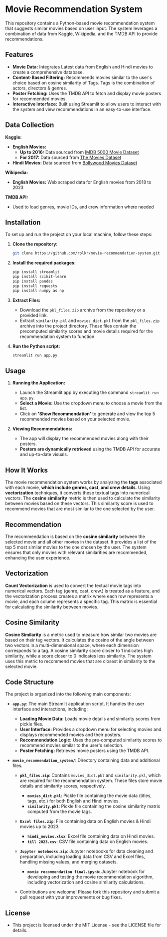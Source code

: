 # Movie Recommendation System

This repository contains a Python-based movie recommendation system that suggests similar movies based on user input. The system leverages a combination of data from Kaggle, Wikipedia, and the TMDB API to provide recommendations.

## Features

- **Movie Data:** Integrates Latest data from English and Hindi movies to create a comprehensive database.
- **Content-Based Filtering:** Recommends movies similar to the user's choice based on cosine similarity of Tags. Tags is the combination of actors, directors & genres.
- **Poster Fetching:** Uses the TMDB API to fetch and display movie posters for recommended movies.
- **Interactive Interface:** Built using Streamlit to allow users to interact with the system and view recommendations in an easy-to-use interface.

## Data Collection

**Kaggle:**
- **English Movies:**
  - **Up to 2016:** Data sourced from [IMDB 5000 Movie Dataset](https://www.kaggle.com/datasets/carolzhangdc/imdb-5000-movie-dataset)
  - **For 2017:** Data sourced from [The Movies Dataset](https://www.kaggle.com/datasets/rounakbanik/the-movies-dataset)
- **Hindi Movies:** Data sourced from [Bollywood Movies Dataset](https://www.kaggle.com/datasets/vidhikishorwaghela/bollywood-movies-dataset)

**Wikipedia:**
- **English Movies:** Web scraped data for English movies from 2018 to 2023

**TMDB API:**
- Used to load genres, movie IDs, and crew information where needed



## Installation


To set up and run the project on your local machine, follow these steps:

1. **Clone the repository:**
   ```bash
   git clone https://github.com/rplkr/movie-recommendation-system.git cd movie-recommendation-system
2. **Install the required packages:**
   ```bash
   pip install streamlit
   pip install scikit-learn
   pip install pandas
   pip install requests
   pip install numpy as np
3. **Extract Files:**
   - Download the `pkl_files.zip` archive from the repository or a provided link.
   - Extract `similarity.pkl` and `movies_dict.pkl` from the `pkl_files.zip` archive into the project directory. These files contain the precomputed similarity scores and movie details required for the recommendation system to function.


4. **Run the Python script:**
   ```bash
   streamlit run app.py

   ```

## Usage


1. **Running the Application:**
   - Launch the Streamlit app by executing the command `streamlit run app.py`.
   - **Select a Movie:** Use the dropdown menu to choose a movie from the list.
   - Click on **'Show Recommendation'** to generate and view the top 5 recommended movies based on your selected movie.

2. **Viewing Recommendations:**
   - The app will display the recommended movies along with their posters.
   - **Posters are dynamically retrieved** using the TMDB API for accurate and up-to-date visuals.

## How It Works

The movie recommendation system works by analyzing the **tags** associated with each movie, **which include genres, cast, and crew details**. Using **vectorization** techniques, it converts these textual tags into numerical vectors. The **cosine similarity** metric is then used to calculate the similarity between movies based on these vectors. This similarity score is used to recommend movies that are most similar to the one selected by the user.

## Recommendation

The recommendation is based on the **cosine similarity** between the selected movie and all other movies in the dataset. It provides a list of the top 5 most similar movies to the one chosen by the user. The system ensures that only movies with relevant similarities are recommended, enhancing the user experience.

## Vectorization

**Count Vectorization** is used to convert the textual movie tags into numerical vectors. Each tag (genre, cast, crew.) is treated as a feature, and the vectorization process creates a matrix where each row represents a movie, and each column represents a specific tag. This matrix is essential for calculating the similarity between movies.

## Cosine Similarity

**Cosine Similarity** is a metric used to measure how similar two movies are based on their tag vectors. It calculates the cosine of the angle between two vectors in a multi-dimensional space, where each dimension corresponds to a tag. A cosine similarity score closer to 1 indicates high similarity, while a score closer to 0 indicates less similarity. The system uses this metric to recommend movies that are closest in similarity to the selected movie.

## Code Structure

The project is organized into the following main components:

- **`app.py`**: The main Streamlit application script. It handles the user interface and interactions, including:
  - **Loading Movie Data:** Loads movie details and similarity scores from pickle files.
  - **User Interface:** Provides a dropdown menu for selecting movies and displays recommended movies and their posters.
  - **Recommendation Logic:** Uses the pre-computed similarity scores to recommend movies similar to the user's selection.
  - **Poster Fetching:** Retrieves movie posters using the TMDB API.

- **`movie_recommendation_system/`**: Directory containing data and additional files.
  - **`pkl_files.zip`**: Contains `movies_dict.pkl` and `similarity.pkl`, which are required for the recommendation system. These files store movie details and similarity scores, respectively.
    - **`movies_dict.pkl`**: Pickle file containing the movie data (titles, tags, etc.) for both English and Hindi movies.
    - **`similarity.pkl`**: Pickle file containing the cosine similarity matrix computed from the movie tags.

  - **`Excel files.zip`**: File containing data on English movies & Hindi movies up to 2023.
    - **`hindi_movies.xlsx`**: Excel file containing data on Hindi movies.
    - **`till 2023.csv`**: CSV file containing data on English movies.


  - **`Jupyter notebooks.zip`**: Jupyter notebooks for data cleaning and preparation, including loading data from CSV and Excel files, handling missing values, and merging datasets.


    - **`movie recommendation final.ipynb`**: Jupyter notebook for developing and testing the movie recommendation algorithm, including vectorization and cosine similarity calculations.


  - Contributions are welcome! Please fork this repository and submit a pull request with your improvements or bug fixes. 

## License

  - This project is licensed under the MIT License - see the LICENSE file for details.
